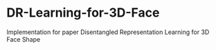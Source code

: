 # DR-Learning-for-3D-Face
Implementation for paper Disentangled Representation Learning for 3D Face Shape
